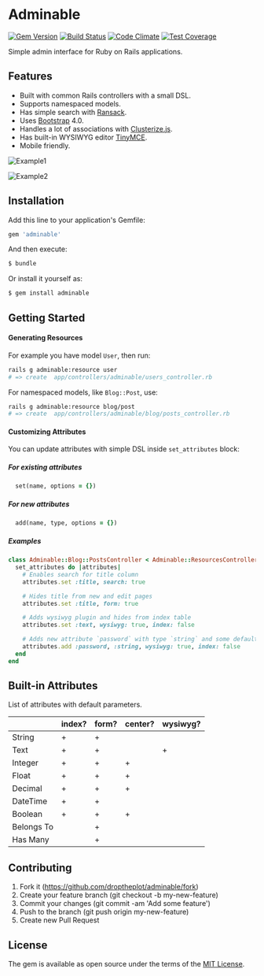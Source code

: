 # Adminable

[![Gem Version](https://badge.fury.io/rb/adminable.svg)](https://badge.fury.io/rb/adminable)
[![Build Status](https://travis-ci.org/droptheplot/adminable.svg?branch=master)](https://travis-ci.org/droptheplot/adminable)
[![Code Climate](https://codeclimate.com/github/droptheplot/adminable/badges/gpa.svg)](https://codeclimate.com/github/droptheplot/adminable)
[![Test Coverage](https://codeclimate.com/github/droptheplot/adminable/badges/coverage.svg)](https://codeclimate.com/github/droptheplot/adminable/coverage)

Simple admin interface for Ruby on Rails applications.

## Features

* Built with common Rails controllers with a small DSL.
* Supports namespaced models.
* Has simple search with [Ransack](https://github.com/activerecord-hackery/ransack).
* Uses [Bootstrap](https://github.com/twbs/bootstrap) 4.0.
* Handles a lot of associations with [Clusterize.js](https://github.com/NeXTs/Clusterize.js).
* Has built-in WYSIWYG editor [TinyMCE](https://github.com/tinymce/tinymce).
* Mobile friendly.

![Example1](https://raw.githubusercontent.com/droptheplot/adminable/master/screenshots/1.png)

![Example2](https://raw.githubusercontent.com/droptheplot/adminable/master/screenshots/2.png)

## Installation

Add this line to your application's Gemfile:

```ruby
gem 'adminable'
```

And then execute:
```bash
$ bundle
```

Or install it yourself as:
```bash
$ gem install adminable
```

## Getting Started

#### Generating Resources

For example you have model `User`, then run:

```bash
rails g adminable:resource user
# => create  app/controllers/adminable/users_controller.rb
```

For namespaced models, like `Blog::Post`, use:

```bash
rails g adminable:resource blog/post
# => create  app/controllers/adminable/blog/posts_controller.rb
```

#### Customizing Attributes

You can update attributes with simple DSL inside `set_attributes` block:

##### For existing attributes

```ruby
  set(name, options = {})
```

##### For new attributes

```ruby
  add(name, type, options = {})
```

##### Examples

```ruby
class Adminable::Blog::PostsController < Adminable::ResourcesController
  set_attributes do |attributes|
    # Enables search for title column
    attributes.set :title, search: true

    # Hides title from new and edit pages
    attributes.set :title, form: true

    # Adds wysiwyg plugin and hides from index table
    attributes.set :text, wysiwyg: true, index: false

    # Adds new attribute `password` with type `string` and some default options
    attributes.add :password, :string, wysiwyg: true, index: false
  end
end
```

## Built-in Attributes

List of attributes with default parameters.

|            | index? | form? | center? | wysiwyg? |
|------------|--------|-------|---------|----------|
| String     |    +   |   +   |         |          |
| Text       |    +   |   +   |         |     +    |
| Integer    |    +   |   +   |    +    |          |
| Float      |    +   |   +   |    +    |          |
| Decimal    |    +   |   +   |    +    |          |
| DateTime   |    +   |   +   |         |          |
| Boolean    |    +   |   +   |    +    |          |
| Belongs To |        |   +   |         |          |
| Has Many   |        |   +   |         |          |

## Contributing

1. Fork it (https://github.com/droptheplot/adminable/fork)
2. Create your feature branch (git checkout -b my-new-feature)
3. Commit your changes (git commit -am 'Add some feature')
4. Push to the branch (git push origin my-new-feature)
5. Create new Pull Request

## License

The gem is available as open source under the terms of the [MIT License](http://opensource.org/licenses/MIT).
